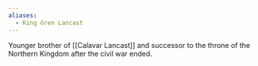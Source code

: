 ```yaml
---
aliases:
  - King Gren Lancast
---
```

Younger brother of [[Calavar Lancast]] and successor to the throne of the Northern Kingdom after the civil war ended.